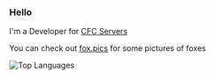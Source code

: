 ### Hello

I'm a Developer for [CFC Servers](https://github.com/cfc-servers)


You can check out [fox.pics](https://fox.pics) for some pictures of foxes  


![Top Languages](https://github-readme-stats.vercel.app/api/top-langs/?username=plally&layout=compact&theme=tokyonight)
